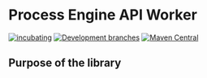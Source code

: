 # Process Engine API Worker


[![incubating](https://img.shields.io/badge/lifecycle-INCUBATING-orange.svg)](https://github.com/holisticon#open-source-lifecycle)
[![Development branches](https://github.com/bpm-crafters/process-engine-api-worker/actions/workflows/development.yml/badge.svg)](https://github.com/bpm-crafters/process-engine-api-worker/actions/workflows/development.yml)
[![Maven Central](https://maven-badges.herokuapp.com/maven-central/dev.bpm-crafters.process-engine-api/process-engine-api-worker/badge.svg)](https://maven-badges.herokuapp.com/maven-central/dev.bpm-crafters.process-engine-api/process-engine-api-worker)

## Purpose of the library

